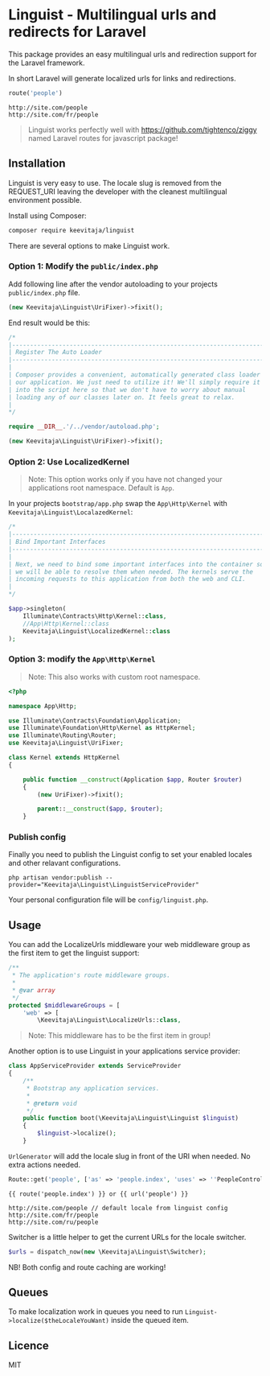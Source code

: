 # Linguist - Multilingual urls and redirects for Laravel

This package provides an easy multilingual urls and redirection support for the Laravel framework. 

In short Laravel will generate localized urls for links and redirections.

```php
route('people') 
```

```
http://site.com/people
http://site.com/fr/people
```

> Linguist works perfectly well with https://github.com/tightenco/ziggy named Laravel routes for javascript package!

## Installation

Linguist is very easy to use. The locale slug is removed from the REQUEST_URI leaving the developer with the cleanest multilingual environment possible.

Install using Composer:

```bash
composer require keevitaja/linguist
```

There are several options to make Linguist work.

### Option 1: Modify the `public/index.php`

Add following line after the vendor autoloading to your projects `public/index.php` file.

```php
(new Keevitaja\Linguist\UriFixer)->fixit();
```

End result would be this:

```php
/*
|--------------------------------------------------------------------------
| Register The Auto Loader
|--------------------------------------------------------------------------
|
| Composer provides a convenient, automatically generated class loader for
| our application. We just need to utilize it! We'll simply require it
| into the script here so that we don't have to worry about manual
| loading any of our classes later on. It feels great to relax.
|
*/

require __DIR__.'/../vendor/autoload.php';

(new Keevitaja\Linguist\UriFixer)->fixit();
```

### Option 2: Use LocalizedKernel

> Note: This option works only if you have not changed your applications root namespace. Default is `App`.

In your projects `bootstrap/app.php` swap the `App\Http\Kernel` with `Keevitaja\Linguist\LocalazedKernel`:

```php
/*
|--------------------------------------------------------------------------
| Bind Important Interfaces
|--------------------------------------------------------------------------
|
| Next, we need to bind some important interfaces into the container so
| we will be able to resolve them when needed. The kernels serve the
| incoming requests to this application from both the web and CLI.
|
*/

$app->singleton(
    Illuminate\Contracts\Http\Kernel::class,
    //App\Http\Kernel::class
    Keevitaja\Linguist\LocalizedKernel::class
);
```

### Option 3: modify the `App\Http\Kernel`

> Note: This also works with custom root namespace. 

```php
<?php

namespace App\Http;

use Illuminate\Contracts\Foundation\Application;
use Illuminate\Foundation\Http\Kernel as HttpKernel;
use Illuminate\Routing\Router;
use Keevitaja\Linguist\UriFixer;

class Kernel extends HttpKernel
{

    public function __construct(Application $app, Router $router)
    {
        (new UriFixer)->fixit();

        parent::__construct($app, $router);
    }
```

### Publish config

Finally you need to publish the Linguist config to set your enabled locales and other relavant configurations. 

```
php artisan vendor:publish --provider="Keevitaja\Linguist\LinguistServiceProvider"
```

Your personal configuration file will be `config/linguist.php`.

## Usage

You can add the LocalizeUrls middleware your web middleware group as the first item to get the linguist support:

```php
/**
 * The application's route middleware groups.
 *
 * @var array
 */
protected $middlewareGroups = [
    'web' => [
        \Keevitaja\Linguist\LocalizeUrls::class,
```

> Note: This middleware has to be the first item in group!

Another option is to use Linguist in your applications service provider:

```php
class AppServiceProvider extends ServiceProvider
{
    /**
     * Bootstrap any application services.
     *
     * @return void
     */
    public function boot(\Keevitaja\Linguist\Linguist $linguist)
    {
        $linguist->localize();
    }
```

`UrlGenerator` will add the locale slug in front of the URI when needed. No extra actions needed.

```php
Route::get('people', ['as' => 'people.index', 'uses' => ''PeopleController@index'']);
```

```twig
{{ route('people.index') }} or {{ url('people') }}
```

```
http://site.com/people // default locale from linguist config
http://site.com/fr/people
http://site.com/ru/people
```

Switcher is a little helper to get the current URLs for the locale switcher.

```php
$urls = dispatch_now(new \Keevitaja\Linguist\Switcher);
```

NB! Both config and route caching are working!

## Queues

To make localization work in queues you need to run `Linguist->localize($theLocaleYouWant)` inside the queued item.

## Licence

MIT